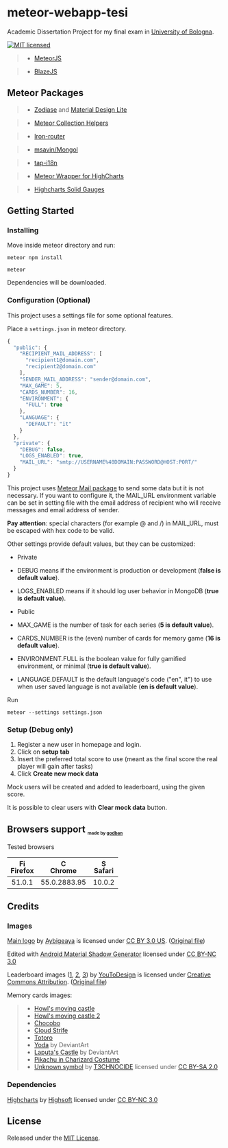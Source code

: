 meteor-webapp-tesi
==================

Academic Dissertation Project for my final exam in [University of Bologna](http://www.unibo.it/en/homepage).

[![MIT licensed](https://img.shields.io/badge/license-MIT-blue.svg)](https://github.com/christianascone/meteor-webapp-tesi/blob/master/LICENSE)

> - [MeteorJS](https://www.meteor.com)

> - [BlazeJS](http://blazejs.org)

## Meteor Packages

> - [Zodiase](https://github.com/Zodiase/meteor-mdl) and [Material Design Lite](https://getmdl.io/index.html)

> - [Meteor Collection Helpers](https://github.com/dburles/meteor-collection-helpers)

> - [Iron-router](https://github.com/iron-meteor/iron-router)

> - [msavin/Mongol](https://github.com/msavin/Mongol)

> - [tap-i18n](https://github.com/TAPevents/tap-i18n)

> - [Meteor Wrapper for HighCharts](https://github.com/MaazAli/Meteor-HighCharts)

> - [Highcharts Solid Gauges](https://github.com/MaazAli/highcharts-gauge)


## Getting Started

### Installing

Move inside meteor directory and run:
```
meteor npm install
```
```
meteor
```
Dependencies will be downloaded.

### Configuration (Optional)

This project uses a settings file for some optional features.

Place a `settings.json` in meteor directory.

```javascript
{
  "public": {
    "RECIPIENT_MAIL_ADDRESS": [
      "recipient1@domain.com",
      "recipient2@domain.com"
    ],
    "SENDER_MAIL_ADDRESS": "sender@domain.com",
    "MAX_GAME": 5,
    "CARDS_NUMBER": 16,
    "ENVIRONMENT": {
      "FULL": true
    },
    "LANGUAGE": {
      "DEFAULT": "it"
    }
  },
  "private": {
    "DEBUG": false,
    "LOGS_ENABLED": true,
    "MAIL_URL": "smtp://USERNAME%40DOMAIN:PASSWORD@HOST:PORT/"
  }
}
```

This project uses [Meteor Mail package](https://docs.meteor.com/api/email.html) to send some data but it is not necessary.
If you want to configure it, the MAIL_URL environment variable can be set in setting file with the email address of recipient who will receive messages and email address of sender.

**Pay attention**: special characters (for example @ and /) in MAIL_URL, must be escaped with hex code to be valid.

Other settings provide default values, but they can be customized:

- Private
 - DEBUG means if the environment is production or development (**false is default value**).

 - LOGS_ENABLED means if it should log user behavior in MongoDB (**true is default value**).
   
- Public   
 - MAX_GAME is the number of task for each series (**5 is default value**).
   
 - CARDS_NUMBER is the (even) number of cards for memory game (**16 is default value**).
   
 - ENVIRONMENT.FULL is the boolean value for fully gamified environment, or minimal (**true is default value**).

 - LANGUAGE.DEFAULT is the default language's code ("en", it") to use when user saved language is not available (**en is default value**).

Run
```
meteor --settings settings.json
```


### Setup (Debug only)

1. Register a new user in homepage and login.
2. Click on **setup tab**
3. Insert the preferred total score to use (meant as the final score the real player will gain after tasks)
4. Click **Create new mock data**

Mock users will be created and added to leaderboard, using the given score.

It is possible to clear users with **Clear mock data** button.

## Browsers support <sub><sup><sub><sub>made by <a href="https://godban.github.io">godban</a></sub></sub></sup></sub>

Tested browsers

| [<img src="https://raw.githubusercontent.com/godban/browsers-support-badges/master/src/images/firefox.png" alt="Firefox" width="16px" height="16px" />](http://godban.github.io/browsers-support-badges/)</br>Firefox | [<img src="https://raw.githubusercontent.com/godban/browsers-support-badges/master/src/images/chrome.png" alt="Chrome" width="16px" height="16px" />](http://godban.github.io/browsers-support-badges/)</br>Chrome | [<img src="https://raw.githubusercontent.com/godban/browsers-support-badges/master/src/images/safari.png" alt="Safari" width="16px" height="16px" />](http://godban.github.io/browsers-support-badges/)</br>Safari |
| :---------: | :---------: | :---------: |
| 51.0.1 | 55.0.2883.95| 10.0.2

## Credits

### Images

[Main logo](https://github.com/christianascone/meteor-webapp-tesi/blob/master/meteor/TesiMagistrale/public/images/logo.svg) by [Aybigeaya](https://thenounproject.com/aybigeaya/) is licensed under [CC BY 3.0 US](https://creativecommons.org/licenses/by/3.0/us/). ([Original file](https://thenounproject.com/term/screen-game/616239/))

Edited with [Android Material Shadow Generator](https://android-material-icon-generator.bitdroid.de/) licensed under [CC BY-NC 3.0](https://creativecommons.org/licenses/by-nc/3.0/)

Leaderboard images ([1](https://github.com/christianascone/meteor-webapp-tesi/blob/master/meteor/TesiMagistrale/public/images/pole-1.svg), [2](https://github.com/christianascone/meteor-webapp-tesi/blob/master/meteor/TesiMagistrale/public/images/pole-2.svg), [3](https://github.com/christianascone/meteor-webapp-tesi/blob/master/meteor/TesiMagistrale/public/images/pole-3.svg)) by [YouToDesign](http://www.youtodesign.com) is licensed under [Creative Commons Attribution](https://creativecommons.org/licenses/by/4.0/). ([Original file](http://www.youtodesign.com/Vector/LogosIcons/2014/0729/2765.html))

Memory cards images:
> - [Howl's moving castle](http://i.imgur.com/HzFbUWC.jpg)
> - [Howl's moving castle 2](http://www.gatto999.it/images/stories/Movie/Howls%20Moving%20Castle%20(4).jpg)
> - [Chocobo](http://vignette1.wikia.nocookie.net/ssb-allstars/images/f/fc/CT_Chocobo.png/revision/latest?cb=20130908001258)
> - [Cloud Strife](http://s267.photobucket.com/user/Animecrazy9161/media/Final%20fantasy/CloudStrife4.jpg.html)
> - [Totoro](http://1.bp.blogspot.com/-6-rpLsC-nGM/UVGFxHnjNFI/AAAAAAAAA7Y/j1qbh2_jdEg/s1600/totoro_by_noodlecutie123-d3j76oj.png)
> - [Yoda](http://orig09.deviantart.net/d3f0/f/2013/152/8/9/yoda_is_cool__by_yellow_submarine7-d67hyss.png) by DeviantArt
> - [Laputa's Castle](http://img00.deviantart.net/839e/i/2015/182/0/d/laputa__castle_in_the_sky_over_achensee___wp_by_fantasio-d8zco4i.jpg) by DeviantArt
> - [Pikachu in Charizard Costume](https://s-media-cache-ak0.pinimg.com/originals/98/2c/d8/982cd88ff2d4285eb3596073b14272ad.jpg)
> - [Unknown symbol](http://destiny.wikia.com/wiki/File:Unknown_License.png) by [T3CHNOCIDE](http://destiny.wikia.com/wiki/User:T3CHNOCIDE) licensed under [CC BY-SA 2.0](https://creativecommons.org/licenses/by-sa/2.0/)

### Dependencies

[Highcharts](http://www.highcharts.com/) by [Highsoft](http://www.highcharts.com/about) licensed under [CC BY-NC 3.0](https://creativecommons.org/licenses/by-nc/3.0/)

## License

Released under the [MIT License](http://www.opensource.org/licenses/MIT).